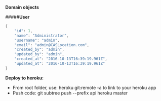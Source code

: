 **Domain objects**

#####**User**
```csharp
{
	"id": 1,
    "name": "Administrator",
    "username": "admin",
    "email": "admin@CASLocation.com",
    "created_by": "admin",
    "updated_by": "admin",
    "created_at": "2016-10-13T16:39:19.961Z",
    "updated_at": "2016-10-13T16:39:19.961Z"
}
```

**Deploy to heroku:** 
- From root folder, use: heroku git:remote -a <your heroku app name> to link to your heroku app
- Push code: git subtree push --prefix api heroku master
